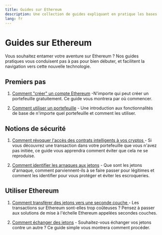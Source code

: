 ```yaml
---
title: Guides sur Ethereum
description: Une collection de guides expliquant en pratique les bases de l'utilisation d'Ethereum pour les débutants.
lang: fr
---
```


# Guides sur Ethereum

Vous souhaitez entamer votre aventure sur Ethereum ? Nos guides pratiques vous conduisent pas à pas pour bien débuter, et facilitent la navigation vers cette nouvelle technologie.

## Premiers pas

1. [Comment "créer" un compte Ethereum](/guides/how-to-create-an-ethereum-account/) -N'importe qui peut créer un portefeuille gratuitement. Ce guide vous montrera par où commencer.

2. [Comment utiliser un portefeuille](/guides/how-to-use-a-wallet/) - Une introduction aux fonctionnalités de base de n'importe quel portefeuille et comment les utiliser.

## Notions de sécurité

1. [Comment révoquer l'accès des contrats intelligents à vos cryptos ](/guides/how-to-revoke-token-access/) - Si vous découvrez une transaction dans votre portefeuille que vous n'avez pas initiée, ce guide vous apprendra comment éviter que cela ne se reproduise.

2. [Comment identifier les arnaques aux jetons](/guides/how-to-id-scam-tokens/) - Que sont les jetons d'arnaque, comment parviennent-ils à se faire passer pour légitimes et comment les identifier pour vous protéger et éviter les escroqueries.

## Utiliser Ethereum

1. [Comment transférer des jetons vers une seconde couche ](/guides/how-to-use-a-bridge/) - Les transactions sur Ethereum sont-elles trop coûteuses ? Pensez à passer aux solutions de mise à l'échelle Ethereum appelées secondes couches.

2. [Comment échanger des jetons](/guides/how-to-swap-tokens/) - Souhaitez-vous échanger vos jetons contre un autre ? Ce guide simple vous montrera comment procéder.
